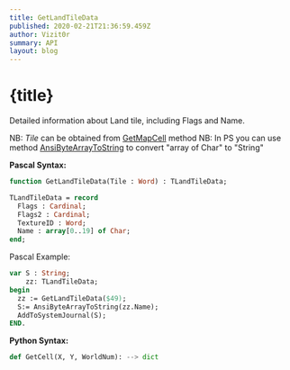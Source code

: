 ```yaml
---
title: GetLandTileData
published: 2020-02-21T21:36:59.459Z
author: Vizit0r
summary: API
layout: blog
---
```


# {title}

Detailed information about Land tile, including Flags and Name.

NB: *Tile* can be obtained from [GetMapCell](Api/GetMapCell) method
NB: In PS you can use method [AnsiByteArrayToString](Api/AnsiByteArrayToString) to convert "array of Char" to "String"

**Pascal Syntax:**
```pascal
function GetLandTileData(Tile : Word) : TLandTileData;

TLandTileData = record
  Flags : Cardinal;
  Flags2 : Cardinal;
  TextureID : Word;
  Name : array[0..19] of Char;
end;
```
Pascal Example:
```pascal
var S : String;
    zz: TLandTileData;
begin
  zz := GetLandTileData($49);
  S:= AnsiByteArrayToString(zz.Name);  
  AddToSystemJournal(S);
END.
```


**Python Syntax:**
```python
def GetCell(X, Y, WorldNum): --> dict
```
